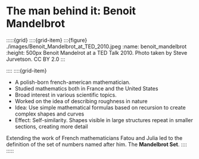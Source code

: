 # The man behind it: Benoit Mandelbrot


:::::{grid}
::::{grid-item}
:::{figure} ./images/Benoit_Mandelbrot_at_TED_2010.jpeg
:name: benoit_mandelbrot
:height: 500px
Benoit Mandelrot at a TED Talk 2010. Photo taken by Steve Jurvetson. CC BY 2.0
:::

::::
::::{grid-item}

- A polish-born french-american mathematician.
- Studied mathematics both in France and the United States 
- Broad interest in various scientific topics.
- Worked on the idea of describing roughness in nature
- Idea: Use simple mathematical formulas based on recursion to create complex shapes and curves
- Effect: Self-similarity. Shapes visible in large structures repeat in smaller sections, creating more detail

Extending the work of French mathematicians Fatou and Julia led to the definition of the set of numbers named after him.
The **Mandelbrot Set**.
::::
:::::

